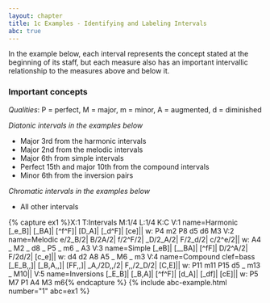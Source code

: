 ```yaml
---
layout: chapter
title: 1c Examples - Identifying and Labeling Intervals
abc: true
---
```


In the example below, each interval represents the concept stated at the beginning of its staff, but each measure also has an important intervallic relationship to the measures above and below it.

### Important concepts

*Qualities*: P = perfect, M = major, m = minor, A = augmented, d = diminished

*Diatonic intervals in the examples below*
- Major 3rd from the harmonic intervals
- Major 2nd from the melodic intervals
- Major 6th from simple intervals
- Perfect 15th and major 10th from the compound intervals
- Minor 6th from the inversion pairs

*Chromatic intervals in the examples below*
- All other intervals

{% capture ex1 %}X:1
T:Intervals
M:1/4
L:1/4
K:C
V:1 name=Harmonic
[_e_B]| [_BA]| [^f^F]| [D_A]| [_d^F]| [ce]||
w: P4 m2 P8 d5 d6 M3
V:2 name=Melodic
e/2_B/2| B/2A/2| f/2^F/2| _D/2_A/2| F/2_d/2| c/2^e/2||
w: A4 _ M2 _ d8 _ P5 _ m6 _ A3
V:3 name=Simple
[_eB]| [__BA]| [^fF]| D/2^A/2| F/2d/2| [c_e]||
w: d4 d2 A8 A5 _ M6 _ m3
V:4 name=Compound clef=bass
[_E_B,,]| [_B,A,,]| [FF,,]| _A,/2D,,/2| F,,/2_D/2| [C,E]||
w: P11 m11 P15 d5 _ m13 _ M10||
V:5 name=Inversions
[_E_B]| [_B,A]| [^f^F]| [d_A]| [_df]| [cE]||
w: P5 M7 P1 A4 M3 m6{% endcapture %}
{% include abc-example.html number="1" abc=ex1 %}